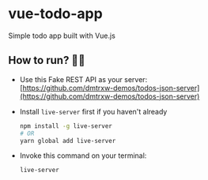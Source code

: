 # vue-todo-app
Simple todo app built with Vue.js

## How to run? 🏃‍♂️
- Use this Fake REST API as your server:  
  [https://github.com/dmtrxw-demos/todos-json-server](https://github.com/dmtrxw-demos/todos-json-server)

- Install `live-server` first if you haven't already
  
  ```sh
  npm install -g live-server
  # OR
  yarn global add live-server
  ```

- Invoke this command on your terminal:
  
  ```sh
  live-server
  ```
